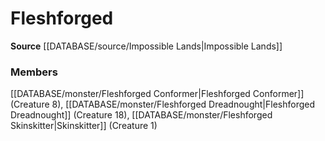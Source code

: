 ﻿---
creature_family: Fleshforged
id: '329'
name: Fleshforged
rarity: Common
source: '[[DATABASE/source/Impossible Lands|Impossible Lands]]'
type: Creature Family

---
# Fleshforged

**Source** [[DATABASE/source/Impossible Lands|Impossible Lands]]

### Members

[[DATABASE/monster/Fleshforged Conformer|Fleshforged Conformer]] (Creature 8), [[DATABASE/monster/Fleshforged Dreadnought|Fleshforged Dreadnought]] (Creature 18), [[DATABASE/monster/Fleshforged Skinskitter|Skinskitter]] (Creature 1)